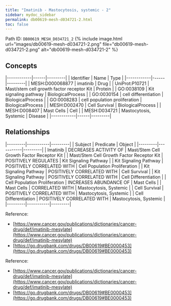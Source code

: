 ```yaml
---
title: "Imatinib - Mastocytosis, systemic - 2"
sidebar: mydoc_sidebar
permalink: db00619-mesh-d034721-2.html
toc: false 
---
```



Path ID: `DB00619_MESH_D034721_2`
{% include image.html url="images/db00619-mesh-d034721-2.png" file="db00619-mesh-d034721-2.png" alt="db00619-mesh-d034721-2" %}

## Concepts

|------------|------|---------|
| Identifier | Name | Type    |
|------------|------|---------|
| MESH:D000068877 | imatinib | Drug |
| UniProt:P10721 | Mast/stem cell growth factor receptor Kit | Protein |
| GO:0038109 | Kit signaling pathway | BiologicalProcess |
| GO:0030154 | cell differentiation | BiologicalProcess |
| GO:0008283 | cell population proliferation | BiologicalProcess |
| MESH:D002470 | Cell Survival | BiologicalProcess |
| MESH:D008407 | Mast Cells | Cell |
| MESH:D034721 | Mastocytosis, Systemic | Disease |
|------------|------|---------|

## Relationships

|---------|-----------|---------|
| Subject | Predicate | Object  |
|---------|-----------|---------|
| Imatinib | DECREASES ACTIVITY OF | Mast/Stem Cell Growth Factor Receptor Kit |
| Mast/Stem Cell Growth Factor Receptor Kit | POSITIVELY REGULATES | Kit Signaling Pathway |
| Kit Signaling Pathway | POSITIVELY CORRELATED WITH | Cell Population Proliferation |
| Kit Signaling Pathway | POSITIVELY CORRELATED WITH | Cell Survival |
| Kit Signaling Pathway | POSITIVELY CORRELATED WITH | Cell Differentiation |
| Cell Population Proliferation | INCREASES ABUNDANCE OF | Mast Cells |
| Mast Cells | CORRELATED WITH | Mastocytosis, Systemic |
| Cell Survival | POSITIVELY CORRELATED WITH | Mastocytosis, Systemic |
| Cell Differentiation | POSITIVELY CORRELATED WITH | Mastocytosis, Systemic |
|---------|-----------|---------|

Reference: 
  - [https://www.cancer.gov/publications/dictionaries/cancer-drug/def/imatinib-mesylate](https://www.cancer.gov/publications/dictionaries/cancer-drug/def/imatinib-mesylate)
  - [https://go.drugbank.com/drugs/DB00619#BE0000453](https://go.drugbank.com/drugs/DB00619#BE0000453)

Reference: 
  - [https://www.cancer.gov/publications/dictionaries/cancer-drug/def/imatinib-mesylate](https://www.cancer.gov/publications/dictionaries/cancer-drug/def/imatinib-mesylate)
  - [https://go.drugbank.com/drugs/DB00619#BE0000453](https://go.drugbank.com/drugs/DB00619#BE0000453)
